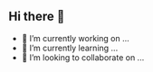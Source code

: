 ## Hi there 👋


- 🔭 I’m currently working on ...
- 🌱 I’m currently learning ...
- 👯 I’m looking to collaborate on ...


<!--
**Md-LatifurRatul/Md-LatifurRatul** is a ✨ _special_ ✨ repository because its `README.md` (this file) appears on your GitHub profile.

Here are some ideas to get you started:

- 🔭 I’m currently working on ...
- 🌱 I’m currently learning ...
- 👯 I’m looking to collaborate on ...
- 🤔 I’m looking for help with ...
- 💬 Ask me about ...
- 📫 How to reach me: ...
- 😄 Pronouns: ...
- ⚡ Fun fact: ...
-->
